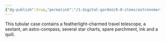 ```yaml
---
{"dg-publish":true,"permalink":"/1-digital-garden/6-0-items/astronomer-s-tools/","tags":["#item","#mundane"]}
---
```


This tubular case contains a featherlight-charmed travel telescope, a sextant, an astro-compass, several star charts, spare parchment, ink and a quill.